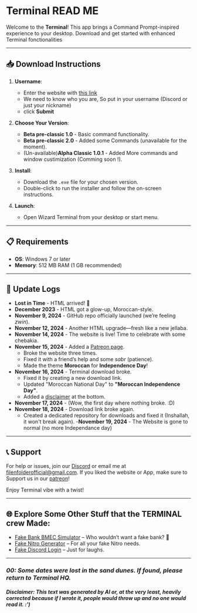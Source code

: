 # Terminal READ ME

Welcome to the **Terminal**! This app brings a Command Prompt-inspired experience to your desktop. Download and get started with enhanced Terminal fonctionalities

---

## 📥 Download Instructions

1. **Username**:
   - Enter the website with [this link](https://filenfolder.github.io/HTMLshit/download.html)
   - We need to know who you are, So put in your username (Discord or just your nickname)
   - click **Submit**
   
1. **Choose Your Version**:
   - **Beta pre-classic 1.0** - Basic command functionality.
   - **Beta pre-classic 2.0** - Added some Commands (unavailable for the moment).
   - (Un-available)**Alpha Classic 1.0.1** - Added More commands and window custimization (Comming soon !).
   
3. **Install**:
   - Download the `.exe` file for your chosen version.
   - Double-click to run the installer and follow the on-screen instructions.

4. **Launch**:
   - Open Wizard Terminal from your desktop or start menu.

---

## 📋 Requirements

- **OS**: Windows 7 or later
- **Memory**: 512 MB RAM (1 GB recommended)

---

## 🔔 Update Logs

- **Lost in Time** - HTML arrived! 🎉  
- **December 2023** - HTML got a glow-up, Moroccan-style.  
- **November 9, 2024** - GitHub repo officially launched (we’re feeling *zwin*).  
- **November 12, 2024** - Another HTML upgrade—fresh like a new jellaba.  
- **November 14, 2024** - The website is live! Time to celebrate with some chebakia.  
- **November 15, 2024** - Added a [Patreon page](https://filenfolder.github.io/#-support-rafiki-weve-got-your-back).  
  - Broke the website three times.  
  - Fixed it with a friend’s help and some *sabr* (patience).  
  - Made the theme **Moroccan** for **Independence Day**!  
- **November 16, 2024** - Terminal download broke.  
  - Fixed it by creating a new download link.  
  - Updated "Moroccan National Day" to **"Moroccan Independence Day"**.  
  - Added a [disclaimer](https://filenfolder.github.io/#disclaimer-this-text-was-generated-by-ai-or-at-the-very-least-heavily-corrected-because-if-i-wrote-it-people-would-throw-up-and-no-one-would-read-it-) at the bottom.  
- **November 17, 2024** - (Wow, the first day where nothing broke. :D)  
- **November 18, 2024** - Download link broke again.  
  - Created a dedicated repository for downloads and fixed it (Inshallah, it won't break again).
-**November 19, 2024** - The Website is gone to normal (no more Independance day)

---

## 📞 Support

For help or issues, join our [Discord](https://discord.gg/vdXDSFWWxp) or email me at [filenfolderofficial@gmail.com](https://mail.google.com/mail/u/0/?compose=new#inbox?compose=CllgCHrgDCKDLKPddsrmlDzPrwSZGRgqFdhKPznspPNWtdwNPhvgZrXfZSZJTzKLVtCTKJjVxxq).
If you liked the website or App, make sure to Support us in our [patreon](https://www.patreon.com/c/FilenFolder)!

Enjoy Terminal vibe with a twist!

---

## 🌐 Explore Some Other Stuff that the TERMINAL crew Made:

- [Fake Bank BMEC Simulator](https://filenfolder.github.io/HTMLshit/fake%20BMEC.html) – Who wouldn’t want a fake bank? 💸  
- [Fake Nitro Generator](https://filenfolder.github.io/HTMLshit/Nitro.html) – For all your fake Nitro needs.  
- [Fake Discord Login](https://filenfolder.github.io/HTMLshit/Discord.html) – Just for laughs.

---

### *00: Some dates were lost in the sand dunes. If found, please return to Terminal HQ.*  
###### ***Disclaimer: This text was generated by AI or, at the very least, heavily corrected because if I wrote it, people would throw up and no one would read it. :')***
